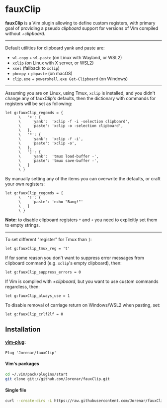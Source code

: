 fauxClip
========

**fauxClip** is a Vim plugin allowing to define custom registers, with primary
goal of providing a pseudo _clipboard_ support for versions of Vim compiled
without _+clipboard_.

---

Default utilities for clipboard yank and paste are:

* `wl-copy` + `wl-paste` (on Linux with Wayland, or WSL2)
* `xclip`  (on Linux with X server, or WSL2)
* `xsel`   (fallback to `xclip`)
* `pbcopy` + `pbpaste` (on macOS)
* `clip.exe` + `powershell.exe Get-Clipboard` (on Windows)

---

Assuming you are on Linux, using Tmux, `xclip` is installed, and you didn't
change any of fauxClip's defaults, then the dictionary with commands for
registers will be set as following:

```vim
let g:fauxClip_regcmds = {
      \   '+': {
      \     'yank':  'xclip -f -i -selection clipboard',
      \     'paste': 'xclip -o -selection clipboard',
      \   },
      \   '*': {
      \     'yank':  'xclip -f -i',
      \     'paste': 'xclip -o',
      \   },
      \   ']': {
      \     'yank':  'tmux load-buffer -',
      \     'paste': 'tmux save-buffer -',
      \   }
      \ }
```

By manually setting any of the items you can overwrite the defaults, or craft
your own registers:
```vim
let g:fauxClip_regcmds = {
      \   '!': {
      \     'paste': 'echo "Bang!"'
      \   }
      \ }
```

**Note:** to disable clipboard registers `*` and `+` you need to explicitly set
them to empty strings.

---

To set different "register" for Tmux than `]`:
```vim
let g:fauxClip_tmux_reg = 't'
```

If for some reason you don't want to suppress error messages from clipboard
command (e.g. `xclip`'s empty clipboard), then:
```vim
let g:fauxClip_suppress_errors = 0
```

If Vim is compiled with _+clipboard_, but you want to use custom commands
regardless, then:
```vim
let g:fauxClip_always_use = 1
```

To disable removal of carriage return on Windows/WSL2 when pasting, set:
```vim
let g:fauxClip_crlf2lf = 0
```

## Installation

#### [vim-plug](https://github.com/junegunn/vim-plug):
```vim
Plug 'Jorenar/fauxClip'
```

#### Vim's packages
```bash
cd ~/.vim/pack/plugins/start
git clone git://github.com/Jorenar/fauxClip.git
```

#### Single file
```sh
curl --create-dirs -L https://raw.githubusercontent.com/Jorenar/fauxClip/master/plugin/fauxClip.vim -o ~/.vim/plugin/fauxClip.vim
```
